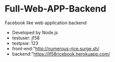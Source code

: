 # Full-Web-APP-Backend
Facebook like web application backend

* Developed by Node.js
* testuser: jf58
* testpsw: 123
* front-end:"http://numerous-rice.surge.sh/
* backend:"https://jf58ricebook.herokuapp.com/
